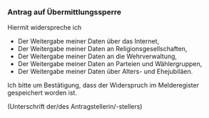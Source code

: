 ### Antrag auf Übermittlungssperre

Hiermit widerspreche ich

+ Der Weitergabe meiner Daten über das Internet,
+ Der Weitergabe meiner Daten an Religionsgesellschaften,
+ Der Weitergabe meiner Daten an die Wehrverwaltung,
+ Der Weitergabe meiner Daten an Parteien und Wählergruppen,
+ Der Weitergabe meiner Daten über Alters- und Ehejubiläen.

Ich bitte um Bestätigung, dass der Widerspruch im Melderegister gespeichert worden ist.

(Unterschrift der/des Antragstellerin/-stellers)
